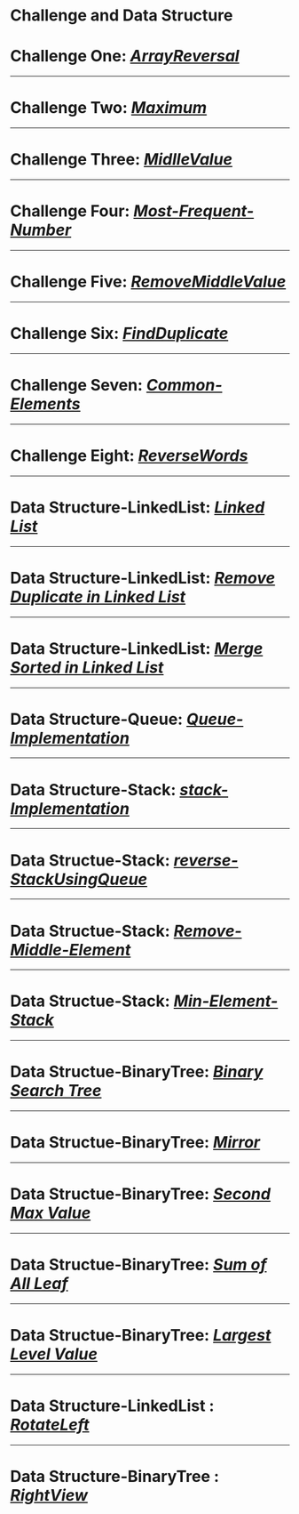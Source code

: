 # Challenge and Data Structure


# Challenge One: *[ArrayReversal](./whiteboardchallenges-1/arrReversal/README.md)*

---


# Challenge Two: *[Maximum](./whiteboardchallenges-1/Maximum-Value/README.md)*

---

# Challenge Three: *[MidlleValue](./whiteboardchallenges-1/MidlleValue/README.md)*

---
   
# Challenge Four: *[Most-Frequent-Number](./whiteboardchallenges-1/Most-Frequent-Number/README.md)*

---

# Challenge Five: *[RemoveMiddleValue](./whiteboardchallenges-1/RemoveMiddleValue/README.md)*

---

# Challenge Six: *[FindDuplicate](./Challenges/FindDuplicate/FindDuplicate/README.md)*

---

# Challenge Seven: *[Common-Elements](./Challenges/Common-Elements/Common-Elements/README.md)*

---

# Challenge Eight: *[ReverseWords](./Challenges/ConsoleApp1/ConsoleApp1/README.md)*

---

# Data Structure-LinkedList: *[Linked List](./Data-Structures/LinkedList/LinkedList/ReadMe.md)*

---
# Data Structure-LinkedList: *[Remove Duplicate in Linked List](./Data-Structures/LinkedList/LinkedList/RemoveDuplicate/ReadMe.md)*

---

# Data Structure-LinkedList: *[Merge Sorted in Linked List](./Data-Structures/LinkedList/LinkedList/MergeSorted/README.md)*
---

# Data Structure-Queue:  *[Queue-Implementation](./Data-Structures/Stack&Queue/Stack&Queue/Queue/README.md)*
---

# Data Structure-Stack:  *[stack-Implementation](./Data-Structures/Stack&Queue/Stack&Queue/Stack/README.md)*

---

# Data Structue-Stack:  *[reverse-StackUsingQueue](./Data-Structures/Stack&Queue/Stack&Queue/Stack/ReverseStackUsingQueue/README.md)*

---

# Data Structue-Stack:  *[Remove-Middle-Element](./Data-Structures/Stack&Queue/Stack&Queue/Stack/Delete-Milddle-Element-Stack/README.md)*

---

# Data Structue-Stack:  *[Min-Element-Stack](./Data-Structures/Stack&Queue/Stack&Queue/Stack/MinStack/README.md)*

---

# Data Structue-BinaryTree:  *[Binary Search Tree](./Data-Structures/TreeImplementation/BinarySearchTreeTest/README.md)*

---

# Data Structue-BinaryTree:  *[Mirror](./Data-Structures/TreeImplementation/TreeImplementation/Mirror/README.md)*

---

# Data Structue-BinaryTree:  *[Second Max Value](./Data-Structures/TreeImplementation/TreeImplementation/SecondMaxValue/README.md)*

---

# Data Structue-BinaryTree:  *[Sum of All Leaf ](./Data-Structures/TreeImplementation/TreeImplementation/LeafSum/README.md)*

---

# Data Structue-BinaryTree:  *[Largest Level Value](./Data-Structures/TreeImplementation/TreeImplementation/Largest-Level-Value/README.md)*

---

# Data Structure-LinkedList :  *[RotateLeft](./Data-Structures/LinkedList/LinkedList/RotateLinkedList/README.md)*

---

# Data Structure-BinaryTree :  *[RightView](./Data-Structures/TreeImplementation/TreeImplementation/Largest-Level-Value/RightView/README.md)*


